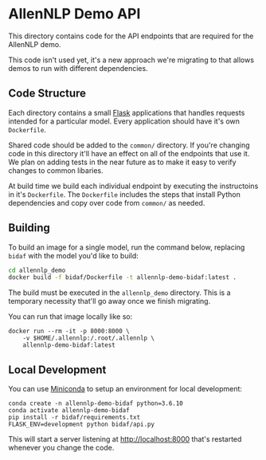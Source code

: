 # AllenNLP Demo API

This directory contains code for the API endpoints that are required for the
AllenNLP demo.

This code isn't used yet, it's a new approach we're migrating to that allows
demos to run with different dependencies.

## Code Structure

Each directory contains a small [Flask](https://flask.palletsprojects.com/en/1.1.x/)
applications that handles requests intended for a particular model. Every
application should have it's own `Dockerfile`.

Shared code should be added to the `common/` directory. If you're changing
code in this directory it'll have an effect on all of the endpoints that
use it. We plan on adding tests in the near future as to make it easy to verify
changes to common libaries.

At build time we build each individual endpoint by executing the instructoins
in it's `Dockerfile`. The `Dockerfile` includes the steps that install Python
dependencies and copy over code from `common/` as needed.

## Building

To build an image for a single model, run the command below, replacing `bidaf`
with the model you'd like to build:


```bash
cd allennlp_demo
docker build -f bidaf/Dockerfile -t allennlp-demo-bidaf:latest .
```

The build must be executed in the `allennlp_demo` directory. This is a temporary
necessity that'll go away once we finish migrating.

You can run that image locally like so:

```
docker run --rm -it -p 8000:8000 \
    -v $HOME/.allennlp:/.root/.allennlp \
    allennlp-demo-bidaf:latest
```

## Local Development

You can use [Miniconda](https://docs.conda.io/en/latest/miniconda.html) to
setup an environment for local development:

```
conda create -n allennlp-demo-bidaf python=3.6.10
conda activate allennlp-demo-bidaf
pip install -r bidaf/requirements.txt
FLASK_ENV=development python bidaf/api.py
```

This will start a server listening at [http://localhost:8000](http://localhost:8000)
that's restarted whenever you change the code.


